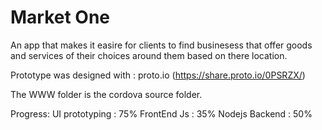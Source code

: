 # Market One

An app that makes it easire for clients to find businesess that offer goods and services of their choices around them based on there location.

Prototype was designed with : proto.io (https://share.proto.io/0PSRZX/)

The WWW folder is the cordova source folder.

Progress: 
   UI prototyping : 75%
   FrontEnd Js : 35%
   Nodejs Backend : 50%
